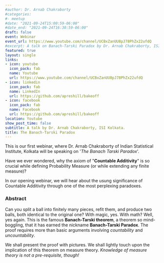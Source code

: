 ```yaml
---
#author: Dr. Arnab Chakraborty
#categories:
#- meetup
#date: "2021-09-24T15:00:59-06:00"
#date_end: "2021-09-24T16:30:59-06:00"
draft: false
event: Webinar
event_url: https://www.youtube.com/channel/UCBxZanUU8pJ78PhZx22ufdQ
#excerpt: A talk on Banach-Tarski Paradox by Dr. Arnab Chakraborty, ISI Kolkata.
featured: true
layout: single
links:
- icon: youtube
  icon_pack: fab
  name: Youtube
  url: https://www.youtube.com/channel/UCBxZanUU8pJ78PhZx22ufdQ
- icon: linkedin
  icon_pack: fab
  name: LinkedIn
  url: https://github.com/apreshill/bakeoff
- icon: facebook
  icon_pack: fab
  name: Facebook
  url: https://github.com/apreshill/bakeoff
location: Youtube
show_post_time: false
subtitle: A talk by Dr. Arnab Chakraborty, ISI Kolkata.
title: The Banach-Tarski Paradox
---
```


This is our first webinar, where Dr. Arnab Chakraborty of Indian Statistical Institute, Kolkata will be speaking on '*The Banach Tarski Paradox*'.

Have we ever wondered, why the axiom of "**Countable Additivity**" is so crucial while defining Probability Measure (or while extending any finite measure)?

In our opening webinar, we will hear about the usung significance of Countable Additivity through one of the most perplexing paradoxes.                                                                                                                                                                                                                                                                                                                                                                                                                                                                                     
### Abstract

Can you split a ball into finitely many pieces, refit them, and produce two balls, both identical to the original one? With magic, yes. With math? Well, yes again. This is the famous **Banach-Tarski theorem**, a theorem so mind-boggling, that it has earned the nickname **Banach-Tarski Paradox**. The proof requires more than basic arguments involving *countability* and *uncountability*.

We shall present the proof with pictures. We shall lightly touch upon the implication of this theorem on measure theory. *Knowledge of measure theory is not a pre-requisite, though!*

